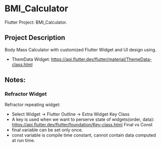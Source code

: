 # BMI_Calculator

Flutter Project: BMI_Calculator.

## Project Description

Body Mass Calculator with customized Flutter Widget and UI design using.
- ThemData Widget: https://api.flutter.dev/flutter/material/ThemeData-class.html

## Notes:
### Refractor Widget
Refractor repeating widget:
- Select Widget -> Flutter Outline -> Extra Widget
Key Class
- A key is used when we want to perserve state of widgets(order, data): https://api.flutter.dev/flutter/foundation/Key-class.html
Final vs Const
- final variable can be set only once.
- const variable is compile time constant, cannot contain data computed at run time.